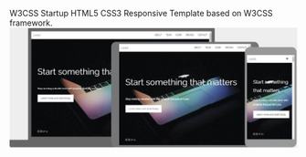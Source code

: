 W3CSS Startup HTML5 CSS3 Responsive Template based on  W3CSS framework.
![screenshot](images/w3css-startup-screenshot.jpg)